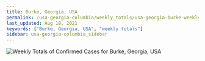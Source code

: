 ```yaml
---
title: Burke, Georgia, USA
permalink: /usa-georgia-columbia/weekly_totals/usa-georgia-burke-weekly_totals.html
last_updated: Aug 18, 2021
keywords: ["Burke, Georgia, USA", "weekly totals"]
sidebar: usa-georgia-columbia_sidebar
---
```


![Weekly Totals of Confirmed Cases for Burke, Georgia, USA](/covid_tracker/images/graphs/usa-georgia-burke-weekly_totals_graph.png)
